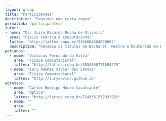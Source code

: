 ```yaml
---
layout: group
title: "Participantes"
description: "Seguimos uma certa regra"
permalink: /participantes/
tutor:
- nome: "Dr. Jairo Ricardo Rocha de Oliveira"
  area: "Física Teórica e Computacional"
  lattes: "http://lattes.cnpq.br/9336604684209602"
  description: "Recebeu os títulos de Bacharel, Mestre e Doutorado em Física pela Universidade Federal de Pernambuco em 1989, 1992 e 1998, respectivamente. Entre 1997 e 1999, foi professor do quadro permanente do Departamento de Física da UEFS, Feira de Santana, BA. Desde 1999 pertence ao Departamento de Física da Universidade Federal Rural de Pernambuco, Recife, Brasil, onde atualmente ocupa o cargo de Professor Associado I. Desenvolve pesquisa, Física Teórica e Computacional, em temas como: propagações de pulsos em fibras ópticas no regime não-linear em equações não-linear de Schrödinger e de Ginzburg-Landau, recentemente, tem se interessado também por soliton em proteínas e DNA. Participou de várias bancas examinadoras de concursos, dissertações de mestrados e teses de doutorados. Orientou inúmeras monografias de conclusão de curso de Graduação e Especialização para professores de Ensino Médio."
petianos:
  - nome: "Vinícius Fernando da Silva"
    area: "Física Computacional"
    lattes: "http://lattes.cnpq.br/3853568771694279"
  - nome: "Iury Adones Xavier dos Santos"
    area: "Física Computacional"
    lattes: "http://iuryxavier.github.io"
egressos:
  - nome: "Carlos Rodrigo Moura Cavalcante"
    area: "Óptica"
    lattes: "http://lattes.cnpq.br/7243361532332932"
  - nome: ""
    area: ""
    lattes: ""
---
```

